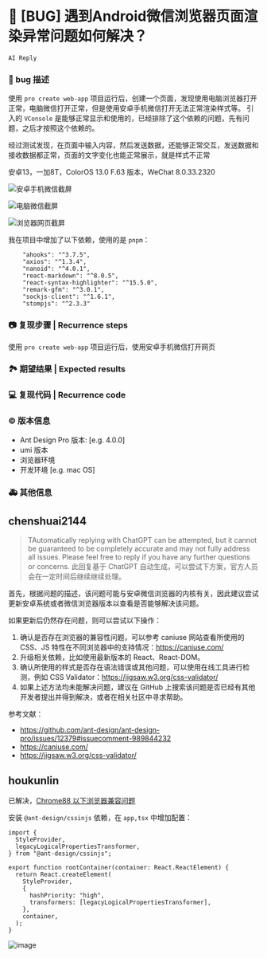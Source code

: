 # 🐛 [BUG] 遇到Android微信浏览器页面渲染异常问题如何解决？

`AI Reply`

### 🐛 bug 描述

使用 `pro create web-app` 项目运行后，创建一个页面，发现使用电脑浏览器打开正常，电脑微信打开正常，但是使用安卓手机微信打开无法正常渲染样式等。
引入的 `VConsole` 是能够正常显示和使用的，已经排除了这个依赖的问题，先有问题，之后才按照这个依赖的。

经过测试发现，在页面中输入内容，然后发送数据，还能够正常交互，发送数据和接收数据都正常，页面的文字变化也能正常展示，就是样式不正常

安卓13，一加8T，ColorOS 13.0 F.63 版本，WeChat 8.0.33.2320

![安卓手机微信截屏](https://user-images.githubusercontent.com/12333292/226079694-21132fa7-b980-4ea8-ad98-421e78ff489f.jpg)

![电脑微信截屏](https://user-images.githubusercontent.com/12333292/226079341-f38b3422-3244-4168-afb6-802bf91e5ecb.png)

![浏览器网页截屏](https://user-images.githubusercontent.com/12333292/226079581-dfa9ae15-9b74-457f-aafa-2ef1ae045267.png)

我在项目中增加了以下依赖，使用的是 `pnpm`：

```
    "ahooks": "^3.7.5",
    "axios": "^1.3.4",
    "nanoid": "^4.0.1",
    "react-markdown": "^8.0.5",
    "react-syntax-highlighter": "^15.5.0",
    "remark-gfm": "^3.0.1",
    "sockjs-client": "^1.6.1",
    "stompjs": "^2.3.3"
```

<!--
详细地描述 bug，让大家都能理解
Describe the bug in detail so that everyone can understand it
-->

### 📷 复现步骤 | Recurrence steps

使用 `pro create web-app` 项目运行后，使用安卓手机微信打开网页

<!--
清晰描述复现步骤，让别人也能看到问题
Clearly describe the recurrence steps so that others can see the problem
-->

### 🏞 期望结果 | Expected results

<!--
描述你原本期望看到的结果
Describe what you expected to see
-->

### 💻 复现代码 | Recurrence code

<!--
提供可复现的代码，仓库，或线上示例
Provide reproducible code, warehouse, or online examples
-->

### © 版本信息

- Ant Design Pro 版本: [e.g. 4.0.0]
- umi 版本
- 浏览器环境
- 开发环境 [e.g. mac OS]

### 🚑 其他信息

<!--
如截图等其他信息可以贴在这里
-->

## chenshuai2144

> TAutomatically replying with ChatGPT can be attempted, but it cannot be guaranteed to be completely accurate and may not fully address all issues. Please feel free to reply if you have any further questions or concerns.
> 此回复基于 ChatGPT 自动生成，可以尝试下方案，官方人员会在一定时间后继续继续处理。

首先，根据问题的描述，该问题可能与安卓微信浏览器的内核有关，因此建议尝试更新安卓系统或者微信浏览器版本以查看是否能够解决该问题。

如果更新后仍然存在问题，则可以尝试以下操作：

1. 确认是否存在浏览器的兼容性问题，可以参考 caniuse 网站查看所使用的 CSS、JS 特性在不同浏览器中的支持情况：https://caniuse.com/
2. 升级相关依赖，比如使用最新版本的 React、React-DOM。
3. 确认所使用的样式是否存在语法错误或其他问题，可以使用在线工具进行检测，例如 CSS Validator：https://jigsaw.w3.org/css-validator/
4. 如果上述方法均未能解决问题，建议在 GitHub 上搜索该问题是否已经有其他开发者提出并得到解决，或者在相关社区中寻求帮助。

参考文献：

- https://github.com/ant-design/ant-design-pro/issues/12379#issuecomment-989844232
- https://caniuse.com/
- https://jigsaw.w3.org/css-validator/

## houkunlin

已解决，[Chrome88 以下浏览器兼容问题](https://procomponents.ant.design/docs/faq#chrome88-%E4%BB%A5%E4%B8%8B%E6%B5%8F%E8%A7%88%E5%99%A8%E5%85%BC%E5%AE%B9%E9%97%AE%E9%A2%98)

安装 `@ant-design/cssinjs` 依赖，在 `app,tsx` 中增加配置：

```tsx
import {
  StyleProvider,
  legacyLogicalPropertiesTransformer,
} from "@ant-design/cssinjs";

export function rootContainer(container: React.ReactElement) {
  return React.createElement(
    StyleProvider,
    {
      hashPriority: "high",
      transformers: [legacyLogicalPropertiesTransformer],
    },
    container,
  );
}
```

![image](https://user-images.githubusercontent.com/12333292/226108627-a8223204-dbb9-4201-84c4-0b27dba0a69b.png)
